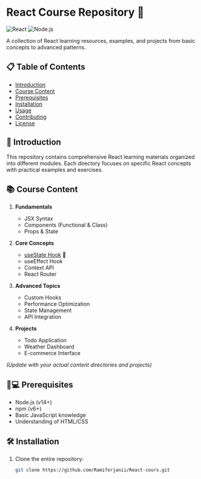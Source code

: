 # React Course Repository 🚀

![React](https://img.shields.io/badge/react-%2320232a.svg?style=for-the-badge&logo=react&logoColor=%2361DAFB)
![Node.js](https://img.shields.io/badge/node.js-6DA55F?style=for-the-badge&logo=node.js&logoColor=white)

A collection of React learning resources, examples, and projects from basic concepts to advanced patterns.

## 📋 Table of Contents
- [Introduction](#-introduction)
- [Course Content](#-course-content)
- [Prerequisites](#-prerequisites)
- [Installation](#-installation)
- [Usage](#-usage)
- [Contributing](#-contributing)
- [License](#-license)

## 🌟 Introduction
This repository contains comprehensive React learning materials organized into different modules. Each directory focuses on specific React concepts with practical examples and exercises.

## 📚 Course Content
1. **Fundamentals**
   - JSX Syntax
   - Components (Functional & Class)
   - Props & State
   
2. **Core Concepts**
   - [useState Hook](/UseState) 🔗
   - useEffect Hook
   - Context API
   - React Router

3. **Advanced Topics**
   - Custom Hooks
   - Performance Optimization
   - State Management
   - API Integration

4. **Projects**
   - Todo Application
   - Weather Dashboard
   - E-commerce Interface

*(Update with your actual content directories and projects)*

## 🧑💻 Prerequisites
- Node.js (v14+)
- npm (v6+)
- Basic JavaScript knowledge
- Understanding of HTML/CSS

## 🛠️ Installation
1. Clone the entire repository:
   ```bash
   git clone https://github.com/Ramiferjanii/React-cours.git

